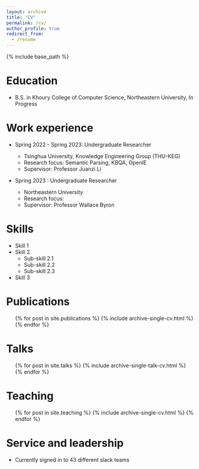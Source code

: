 ```yaml
---
layout: archive
title: "CV"
permalink: /cv/
author_profile: true
redirect_from:
  - /resume
---
```


{% include base_path %}

Education
======
* B.S. in Khoury College of Computer Science, Northeastern University, In Progress

Work experience
======
* Spring 2022 - Spring 2023: Undergraduate Researcher
  * Tsinghua University, Knowledge Engineering Group (THU-KEG)
  * Research focus: Semantic Parsing, KBQA, OpenIE
  * Supervisor: Professor Juanzi Li
  
* Spring 2023 : Undergraduate Researcher
  * Northeastern University 
  * Research focus: 
  * Supervisor: Professor Wallace Byron
  
Skills
======
* Skill 1
* Skill 2
  * Sub-skill 2.1
  * Sub-skill 2.2
  * Sub-skill 2.3
* Skill 3

Publications
======
  <ul>{% for post in site.publications %}
    {% include archive-single-cv.html %}
  {% endfor %}</ul>
  
Talks
======
  <ul>{% for post in site.talks %}
    {% include archive-single-talk-cv.html %}
  {% endfor %}</ul>
  
Teaching
======
  <ul>{% for post in site.teaching %}
    {% include archive-single-cv.html %}
  {% endfor %}</ul>
  
Service and leadership
======
* Currently signed in to 43 different slack teams
